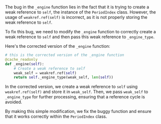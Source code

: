 The bug in the `_engine` function lies in the fact that it is trying to create a weak reference to `self`, the instance of the `PeriodIndex` class. However, the usage of `weakref.ref(self)` is incorrect, as it is not properly storing the weak reference to `self`. 

To fix this bug, we need to modify the `_engine` function to correctly create a weak reference to `self` and then pass this weak reference to `_engine_type`.

Here's the corrected version of the `_engine` function:

```python
# this is the corrected version of the _engine function
@cache_readonly
def _engine(self):
    # Create a weak reference to self
    weak_self = weakref.ref(self)
    return self._engine_type(weak_self, len(self))
```

In the corrected version, we create a weak reference to `self` using `weakref.ref(self)` and store it in `weak_self`. Then, we pass `weak_self` to `_engine_type` for further processing, ensuring that a reference cycle is avoided.

By making this simple modification, we fix the buggy function and ensure that it works correctly within the `PeriodIndex` class.